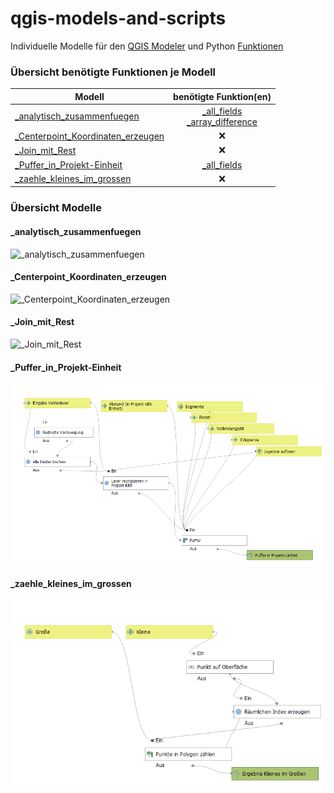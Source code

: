 # qgis-models-and-scripts
Individuelle Modelle für den [QGIS Modeler](https://docs.qgis.org/3.16/de/docs/user_manual/processing/modeler.html) und Python [Funktionen](https://docs.qgis.org/3.16/de/docs/user_manual/working_with_vector/expression.html#function-editor)

### Übersicht benötigte Funktionen je Modell
|  Modell | benötigte Funktion(en)  |   
|---|:---:|
| [_analytisch_zusammenfuegen](#_analytisch_zusammenfuegen)  | [_all_fields](functions/_all_fields.py)<br>[_array_difference](functions/_array_difference.py) |   
| [_Centerpoint_Koordinaten_erzeugen](#_Centerpoint_Koordinaten_erzeugen)  | :x:   |   
| [_Join_mit_Rest](#_Join_mit_Rest)  | :x:   |
| [_Puffer_in_Projekt-Einheit](#_Puffer_in_Projekt-Einheit)  | [_all_fields](functions/_all_fields.py)  |
| [_zaehle_kleines_im_grossen](#_zaehle_kleines_im_grossen)  | :x:   | 


### Übersicht Modelle

#### _analytisch_zusammenfuegen

![_analytisch_zusammenfuegen](models/_analytisch_zusammenfuegen.png "_analytisch_zusammenfuegen")

#### _Centerpoint_Koordinaten_erzeugen

![_Centerpoint_Koordinaten_erzeugen](models/_Centerpoint_Koordinaten_erzeugen.png "_Centerpoint_Koordinaten_erzeugen")

#### _Join_mit_Rest

![_Join_mit_Rest](models/_Join_mit_Rest.png "_Join_mit_Rest")

#### _Puffer_in_Projekt-Einheit

![_Puffer_in_Projekt-Einheit](models/_Puffer_in_Projekt-Einheit.png "_Puffer_in_Projekt-Einheit")

#### _zaehle_kleines_im_grossen

![_zaehle_kleines_im_grossen](models/_zaehle_kleines_im_grossen.png "_zaehle_kleines_im_grossen")
